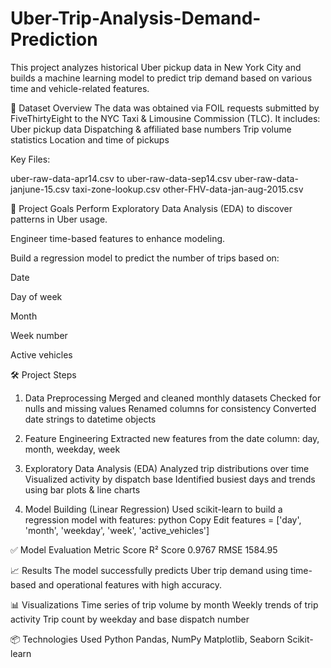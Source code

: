 # Uber-Trip-Analysis-Demand-Prediction
This project analyzes historical Uber pickup data in New York City and builds a machine learning model to predict trip demand based on various time and vehicle-related features.

📁 Dataset Overview
The data was obtained via FOIL requests submitted by FiveThirtyEight to the NYC Taxi & Limousine Commission (TLC). It includes:
Uber pickup data
Dispatching & affiliated base numbers
Trip volume statistics
Location and time of pickups

Key Files:

uber-raw-data-apr14.csv to uber-raw-data-sep14.csv
uber-raw-data-janjune-15.csv
taxi-zone-lookup.csv
other-FHV-data-jan-aug-2015.csv

📌 Project Goals
Perform Exploratory Data Analysis (EDA) to discover patterns in Uber usage.

Engineer time-based features to enhance modeling.

Build a regression model to predict the number of trips based on:

Date

Day of week

Month

Week number

Active vehicles

🛠️ Project Steps
1. Data Preprocessing
Merged and cleaned monthly datasets
Checked for nulls and missing values
Renamed columns for consistency
Converted date strings to datetime objects

2. Feature Engineering
Extracted new features from the date column:
day, month, weekday, week

3. Exploratory Data Analysis (EDA)
Analyzed trip distributions over time
Visualized activity by dispatch base
Identified busiest days and trends using bar plots & line charts

4. Model Building (Linear Regression)
Used scikit-learn to build a regression model with features:
python
Copy
Edit
features = ['day', 'month', 'weekday', 'week', 'active_vehicles']

✅ Model Evaluation
Metric	Score
R² Score	0.9767
RMSE	1584.95

📈 Results
The model successfully predicts Uber trip demand using time-based and operational features with high accuracy.

📊 Visualizations
Time series of trip volume by month
Weekly trends of trip activity
Trip count by weekday and base dispatch number

📦 Technologies Used
Python
Pandas, NumPy
Matplotlib, Seaborn
Scikit-learn
